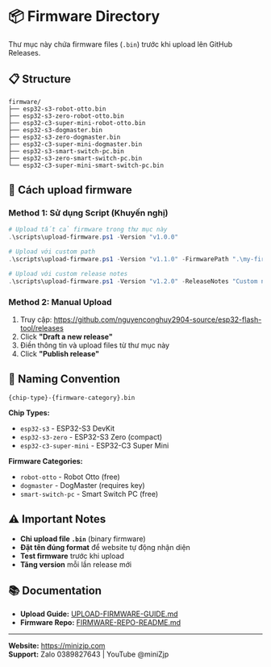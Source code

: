 # 📦 Firmware Directory

Thư mục này chứa firmware files (`.bin`) trước khi upload lên GitHub Releases.

## 📋 Structure

```
firmware/
├── esp32-s3-robot-otto.bin
├── esp32-s3-zero-robot-otto.bin
├── esp32-c3-super-mini-robot-otto.bin
├── esp32-s3-dogmaster.bin
├── esp32-s3-zero-dogmaster.bin
├── esp32-c3-super-mini-dogmaster.bin
├── esp32-s3-smart-switch-pc.bin
├── esp32-s3-zero-smart-switch-pc.bin
└── esp32-c3-super-mini-smart-switch-pc.bin
```

## 🚀 Cách upload firmware

### Method 1: Sử dụng Script (Khuyến nghị)

```powershell
# Upload tất cả firmware trong thư mục này
.\scripts\upload-firmware.ps1 -Version "v1.0.0"

# Upload với custom path
.\scripts\upload-firmware.ps1 -Version "v1.1.0" -FirmwarePath ".\my-firmware"

# Upload với custom release notes
.\scripts\upload-firmware.ps1 -Version "v1.2.0" -ReleaseNotes "Custom notes here"
```

### Method 2: Manual Upload

1. Truy cập: https://github.com/nguyenconghuy2904-source/esp32-flash-tool/releases
2. Click **"Draft a new release"**
3. Điền thông tin và upload files từ thư mục này
4. Click **"Publish release"**

## 📝 Naming Convention

```
{chip-type}-{firmware-category}.bin
```

**Chip Types:**
- `esp32-s3` - ESP32-S3 DevKit
- `esp32-s3-zero` - ESP32-S3 Zero (compact)
- `esp32-c3-super-mini` - ESP32-C3 Super Mini

**Firmware Categories:**
- `robot-otto` - Robot Otto (free)
- `dogmaster` - DogMaster (requires key)
- `smart-switch-pc` - Smart Switch PC (free)

## ⚠️ Important Notes

- **Chỉ upload file `.bin`** (binary firmware)
- **Đặt tên đúng format** để website tự động nhận diện
- **Test firmware** trước khi upload
- **Tăng version** mỗi lần release mới

## 📚 Documentation

- **Upload Guide:** [UPLOAD-FIRMWARE-GUIDE.md](../UPLOAD-FIRMWARE-GUIDE.md)
- **Firmware Repo:** [FIRMWARE-REPO-README.md](../FIRMWARE-REPO-README.md)

---

**Website:** https://minizjp.com  
**Support:** Zalo 0389827643 | YouTube @miniZjp
